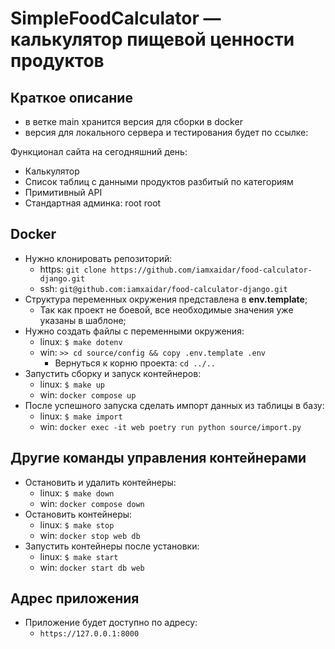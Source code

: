 # SimpleFoodCalculator — калькулятор пищевой ценности продуктов
## Краткое описание
* в ветке main хранится версия для сборки в docker
* версия для локального сервера и тестирования будет по ссылке:
  
Функционал сайта на сегодняшний день:
- Калькулятор
- Список таблиц с данными продуктов разбитый по категориям
- Примитивный API 
- Стандартная админка: root root

 ## Docker
 - Нужно клонировать репозиторий:
   - https: ```git clone https://github.com/iamxaidar/food-calculator-django.git```
   - ssh: ```git@github.com:iamxaidar/food-calculator-django.git```
 - Структура переменных окружения представлена в **env.template**; 
    - Так как проект не боевой, все необходимые значения уже указаны в шаблоне;
- Нужно создать файлы с переменными окружения:
    - linux: ```$ make dotenv```
    - win: ```>> cd source/config && copy .env.template .env```
       - Вернуться к корню проекта: ```cd ../..```
- Запустить сборку и запуск контейнеров:
  - linux: ```$ make up```
  - win: ```docker compose up```
- После успешного запуска сделать импорт данных из таблицы в базу:
  - linux: ```$ make import```
  - win: ```docker exec -it web poetry run python source/import.py```

## Другие команды управления контейнерами
- Остановить и удалить контейнеры:
  - linux: ```$ make down```
  - win: ```docker compose down```
- Остановить контейнеры:
  - linux: ```$ make stop```
  - win: ```docker stop web db```
- Запустить контейнеры после установки:
  - linux: ```$ make start```
  - win: ```docker start db web```

## Адрес приложения
- Приложение будет доступно по адресу:
  - ```https://127.0.0.1:8000```
